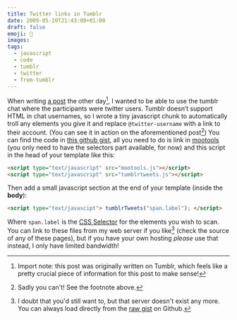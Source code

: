 ```yaml
---
title: Twitter links in Tumblr
date: 2009-05-20T21:43:00+01:00
draft: false
emoji: 🐤
images:
tags:
  - javascript
  - code
  - tumblr
  - twitter
  - from-tumblr
---
```


When writing [a post](/posts/how-developers-brains-work) the other day[^1], I wanted to be able to use the tumblr chat where the participants were twitter users. Tumblr doesn’t support HTML in chat usernames, so I wrote a tiny javascript chunk to automatically troll any elements you give it and replace `@twitter-username` with a link to their account. (You can see it in action on the aforementioned post[^2]) You can find the code in [this github gist](https://gist.github.com/jphastings/115054), all you need to do is link in [mootools](http://web.archive.org/web/20230812014508/https://mootools.net/) (you only need to have the selectors part available, for now) and this script in the head of your template like this:

```html
<script type="text/javascript" src="mootools.js"></script>
<script type="text/javascript" src="tumblrtweets.js"></script>
```

Then add a small javascript section at the end of your template (inside the **body**):

```html
<script type="text/javascipt"> tumblrTweets("span.label"); </script>
```

Where `span.label` is the [CSS Selector](https://css.maxdesign.com.au/selectutorial/) for the elements you wish to scan. You can link to these files from my web server if you like[^3] (check the source of any of these pages), but if you have your own hosting _please_ use that instead, I only have limited bandwidth!

[^1]: Import note: this post was originally written on Tumblr, which feels like a pretty crucial piece of information for this post to make sense!
[^2]: Sadly you can't! See the footnote above.
[^3]: I doubt that you'd still want to, but that server doesn't exist any more. You can always load directly from the [raw gist](https://gist.githubusercontent.com/jphastings/115054/raw/3a20eb86caf64ae5101d0447bed4ed04f2da0e57/tumblrtweet.js) on Github.
